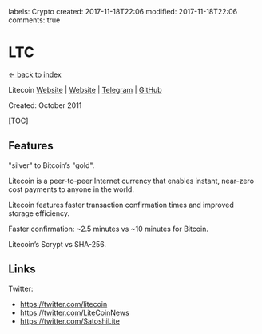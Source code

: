 labels: Crypto
created: 2017-11-18T22:06
modified: 2017-11-18T22:06
comments: true

# LTC

[← back to index](./index)

Litecoin [Website](https://litecoin.com/) | [Website](https://litecoin.org/) | [Telegram](https://telegram.me/litecoin) | [GitHub](https://github.com/litecoin-project/litecoin)

Created: October 2011

[TOC]

## Features

"silver" to Bitcoin’s "gold".

Litecoin is a peer-to-peer Internet currency that enables instant, near-zero cost payments to anyone in the world.

Litecoin features faster transaction confirmation times and improved storage efficiency.

Faster confirmation: ~2.5 minutes vs ~10 minutes for Bitcoin.

Litecoin’s Scrypt vs SHA-256.

## Links

Twitter:

- https://twitter.com/litecoin
- https://twitter.com/LiteCoinNews
- https://twitter.com/SatoshiLite
